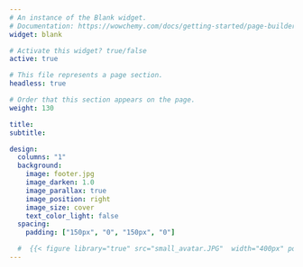 ```yaml
---
# An instance of the Blank widget.
# Documentation: https://wowchemy.com/docs/getting-started/page-builder/
widget: blank

# Activate this widget? true/false
active: true

# This file represents a page section.
headless: true

# Order that this section appears on the page.
weight: 130

title: 
subtitle:

design:
  columns: "1"
  background:
    image: footer.jpg
    image_darken: 1.0
    image_parallax: true
    image_position: right
    image_size: cover
    text_color_light: false
  spacing:
    padding: ["150px", "0", "150px", "0"]

  #  {{< figure library="true" src="small_avatar.JPG"  width="400px" position="right"  >}}
---
```

